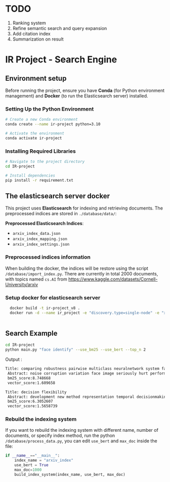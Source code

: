 # TODO 
1. Ranking system
2. Refine semantic search and query expansion
3. Add citation index
4. Summarization on result

# IR Project - Search Engine 

## Environment setup
Before running the project, ensure you have **Conda** (for Python environment management) and **Docker** (to run the Elasticsearch server) installed.

### Setting Up the Python Environment
```bash
# Create a new Conda environment
conda create --name ir-project python=3.10

# Activate the environment
conda activate ir-project
```

### Installing Required Libraries
```bash
# Navigate to the project directory
cd IR-project

# Install dependencies
pip install -r requirement.txt
```

## The elasticsearch server docker
This project uses **Elasticsearch** for indexing and retrieving documents. The preprocessed indices are stored in `./database/data/`:

**Preprocessed Elasticsearch Indices**:
- `arxiv_index_data.json`
- `arxiv_index_mapping.json`
- `arxiv_index_settings.json`
  
### Preprocessed indices information
When building the docker, the indices will be restore using the script ` /database/import_index.py `. There are currently in total 2000 documents, with topics named `cs.AI` from https://www.kaggle.com/datasets/Cornell-University/arxiv

### Setup docker for elasticsearch server
```bash
  docker build -t ir-project_v8 .
  docker run -d --name ir_project -e "discovery.type=single-node" -e "xpack.security.enabled=false" -p 9200:9200 ir-project_v8
  
```
## Search Example
```bash
cd IR-project
python main.py "face identify" --use_bm25 --use_bert --top_n 2
```
Output :
```bash
Title: comparing robustness pairwise multiclass neuralnetwork system face recognition
 Abstract: noise corruption variation face image seriously hurt performance face recognition system make system robust multiclass neuralnetwork classifier capable learning noisy data suggested however large face data set system provide robustness high level paper explore pairwise neuralnetwork system alternative approach improving robustness face recognition experiment approach shown outperform multiclass neuralnetwork system term predictive accuracy face image corrupted noise     
 bm25_score:8.748668
 vector_score:1.609658

Title: decision flexibility
 Abstract: development new method representation temporal decisionmaking requires principled basis characterizing measuring flexibility decision strategy face uncertainty goal paper provide framework theory observing decision policy behave face informational perturbation gain clue might behave face unanticipated possibly unarticulated uncertainty end find beneficial distinguish two type uncertainty small world large world uncertainty first type resolved posing unambiguous question clairvoyant anchored welldefined aspect decision frame second type troublesome yet often greater interest address issue flexibility type uncertainty resolved consulting psychic next observe one approach flexibility used economics literature already implicitly accounted maximum expected utility meu principle decision theory though simple observation establishes context illuminating notion flexibility term flexibility respect information revelation show perform flexibility analysis static ie single period decision problem using simple example observe flexible alternative thus identified necessarily meu alternative extend analysis dynamic ie multiperiod model demonstrate calculate value flexibility decision strategy allow downstream revision upstream commitment decision
 bm25_score:6.3052607
 vector_score:1.5658739
```

### Rebuild the indexing system
If you want to rebuild the indexing system with different name, number of documents, or specify index method, run the python ` /database/process_data.py `, you can edit `use_bert` and `max_doc` inside the file:
```python
if __name__=="__main__":
    index_name = "arxiv_index"
    use_bert = True
    max_doc=1000
    build_index_system(index_name, use_bert, max_doc)
```


